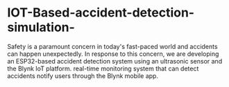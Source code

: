 # IOT-Based-accident-detection-simulation-
Safety is a paramount concern in today's fast-paced world and accidents can happen unexpectedly. In response to this concern, we are developing an ESP32-based accident detection system using an ultrasonic sensor and the Blynk IoT platform. real-time monitoring system that can detect accidents notify users through the Blynk mobile app.
